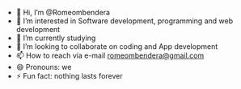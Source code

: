 - 👋 Hi, I’m @Romeombendera
- 👀 I’m interested in Software development, programming and web development
- 🌱 I’m currently studying
- 💞️ I’m looking to collaborate on coding and App development
- 📫 How to reach via e-mail romeombendera@gmail.com
- 😄 Pronouns: we
- ⚡ Fun fact: nothing lasts forever

<!---
Romeombendera/Romeombendera is a ✨ special ✨ repository because its `README.md` (this file) appears on your GitHub profile.
You can click the Preview link to take a look at your changes.
--->
